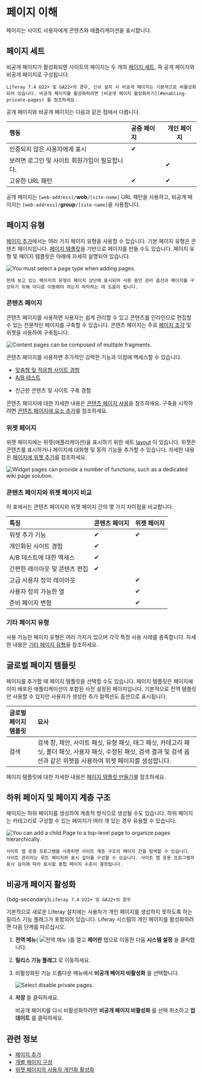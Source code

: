 # 페이지 이해

페이지는 사이트 사용자에게 콘텐츠와 애플리케이션을 표시합니다.

## 페이지 세트

비공개 페이지가 활성화되면 사이트의 페이지는 두 개의 [페이지 세트](../page-settings/configuring-page-sets.md), 즉 공개 페이지와 비공개 페이지로 구성됩니다.

```{note}
Liferay 7.4 U22+ 및 GA22+의 경우, 신규 설치 시 비공개 페이지는 기본적으로 비활성화되어 있습니다. 비공개 페이지를 활성화하려면 [비공개 페이지 활성화하기](#enabling-private-pages) 를 참조하세요.
```

공개 페이지와 비공개 페이지는 다음과 같은 점에서 다릅니다.

| 행동                         | 공중 페이지 | 개인 페이지 |
| :------------------------- | :----- | ------ |
| 인증되지 않은 사용자에게 표시           | ✔      |        |
| 보려면 로그인 및 사이트 회원가입이 필요합니다. |        | ✔      |
| 고유한 URL 패턴                 | ✔      | ✔      |

공개 페이지는 `[web-address]/`**web**`/[site-name]` URL 패턴을 사용하고, 비공개 페이지는 `[web-address]/`**group**`/[site-name]`을 사용합니다.

## 페이지 유형

[페이지 추가](../adding-pages/adding-a-page-to-a-site.md)에서는 여러 가지 페이지 유형을 사용할 수 있습니다. 기본 페이지 유형은 콘텐츠 페이지입니다. [페이지 템플릿](../adding-pages/creating-a-page-template.md)을 기반으로 페이지를 만들 수도 있습니다. 페이지 유형 및 페이지 템플릿은 아래에 자세히 설명되어 있습니다.

![You must select a page type when adding pages.](./understanding-pages/images/01.png)

```{tip}
현재 보고 있는 페이지의 유형이 페이지 상단에 표시되어 사용 중인 관리 옵션과 페이지를 구성하기 위해 어디로 이동해야 하는지 파악하는 데 도움이 됩니다.
```

### 콘텐츠 페이지

콘텐츠 페이지를 사용하면 사용자는 쉽게 관리할 수 있고 콘텐츠를 인라인으로 편집할 수 있는 전문적인 페이지를 구축할 수 있습니다. 콘텐츠 페이지는 주로 [페이지 조각](../page-fragments-and-widgets/using-fragments.md) 및 위젯을 사용하여 구축됩니다.

![Content pages can be composed of multiple fragments.](./understanding-pages/images/02.png)

콘텐츠 페이지를 사용하면 추가적인 강력한 기능과 이점에 액세스할 수 있습니다.

* [맞춤형 및 적응형 사이트 경험](../../personalizing-site-experience.md)
* [A/B 테스트](../../optimizing-sites/ab-testing/ab-testing.md)
- 친근한 콘텐츠 및 사이트 구축 경험

콘텐츠 페이지에 대한 자세한 내용은 [콘텐츠 페이지 사용](../using-content-pages.md)을 참조하세요. 구축을 시작하려면 [콘텐츠 페이지에 요소 추가](../using-content-pages/adding-elements-to-content-pages.md)를 참조하세요.

### 위젯 페이지

위젯 페이지에는 위젯(애플리케이션)을 표시하기 위한 세트 [layout](../../creating-pages/page-settings/configuring-individual-pages.md#page-layout) 이 있습니다. 위젯은 콘텐츠를 표시하거나 페이지에 대화형 및 동적 기능을 추가할 수 있습니다. 자세한 내용은 [페이지에 위젯 추가](../using-widget-pages/adding-widgets-to-a-page.md)를 참조하세요.

![Widget pages can provide a number of functions, such as a dedicated wiki page solution.](./understanding-pages/images/03.png)

### 콘텐츠 페이지와 위젯 페이지 비교

이 표에서는 콘텐츠 페이지와 위젯 페이지 간의 몇 가지 차이점을 비교합니다.

| 특징                | 콘텐츠 페이지 | 위젯 페이지 |
| :---------------- | :------ | ------ |
| 위젯 추가 기능          | ✔       | ✔      |
| 개인화된 사이트 경험       | ✔       |        |
| A/B 테스트에 대한 액세스   | ✔       |        |
| 간편한 레이아웃 및 콘텐츠 편집 | ✔       |        |
| 고급 사용자 정의 레이아웃    |         | ✔      |
| 사용자 정의 가능한 열      |         | ✔      |
| 준비 페이지 변형         |         | ✔      |

### 기타 페이지 유형

사용 가능한 페이지 유형은 여러 가지가 있으며 각각 특정 사용 사례를 충족합니다. 자세한 내용은 [기타 페이지 유형](../understanding-pages/other-page-types.md)을 참조하세요.

## 글로벌 페이지 템플릿

페이지를 추가할 때 페이지 템플릿을 선택할 수도 있습니다. 페이지 템플릿은 페이지에 이미 배포된 애플리케이션이 포함된 사전 설정된 페이지입니다. 기본적으로 전역 템플릿만 사용할 수 있지만 사용자가 생성한 추가 컬렉션도 옵션으로 표시됩니다.

| 글로벌 페이지 템플릿 | 묘사                                                                                                        |
| :---------- | :-------------------------------------------------------------------------------------------------------- |
| 검색          | 검색 창, 제안, 사이트 패싯, 유형 패싯, 태그 패싯, 카테고리 패싯, 폴더 패싯, 사용자 패싯, 수정된 패싯, 검색 결과 및 검색 옵션과 같은 위젯을 사용하여 위젯 페이지를 생성합니다. |

페이지 템플릿에 대한 자세한 내용은 [페이지 템플릿 만들기](../adding-pages/creating-a-page-template.md)를 참조하세요.

## 하위 페이지 및 페이지 계층 구조

페이지는 하위 페이지를 생성하여 계층적 방식으로 생성될 수도 있습니다. 하위 페이지는 카테고리로 구성할 수 있는 페이지가 여러 개 있는 경우 유용할 수 있습니다.

![You can add a child Page to a top-level page to organize pages hierarchically.](./understanding-pages/images/04.png)

```{tip}
사이트 맵 응용 프로그램을 사용하면 사이트 계층 구조의 페이지 간을 탐색할 수 있습니다. 사이트 관리자는 루트 페이지와 표시 깊이를 구성할 수 있습니다. 사이트 맵 응용 프로그램의 표시 깊이에 따라 표시할 중첩 페이지 수준이 결정됩니다.
```

## 비공개 페이지 활성화

{bdg-secondary}`Liferay 7.4 U22+ 및 GA22+의 경우`

기본적으로 새로운 Liferay 설치에는 사용자가 개인 페이지를 생성하지 못하도록 하는 릴리스 기능 플래그가 포함되어 있습니다. Liferay 시스템의 개인 페이지를 활성화하려면 다음 단계를 따르십시오.

1. **전역 메뉴**( ![전역 메뉴](../../../images/icon-applications-menu.png) )를 열고 **제어판** 탭으로 이동한 다음 **시스템 설정** 을 클릭합니다.

1. **릴리스 기능 플래그** 로 이동하세요.

1. 비활성화된 기능 드롭다운 메뉴에서 **비공개 페이지 비활성화** 를 선택합니다.

   ![Select disable private pages.](./understanding-pages/images/05.png)

1. **저장** 을 클릭하세요.

   비공개 페이지를 다시 비활성화하려면 **비공개 페이지 비활성화** 를 선택 취소하고 **업데이트** 를 클릭하세요.

## 관련 정보

* [페이지 추가](../adding-pages/adding-a-page-to-a-site.md)
* [개별 페이지 구성](../page-settings/configuring-individual-pages.md)
* [위젯 페이지의 사용자 개인화 활성화](../using-widget-pages/enabling-user-personalization-of-widget-pages.md)

